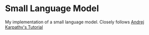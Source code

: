 # Small Language Model

My implementation of a small language model. Closely follows [Andrej Karpathy's Tutorial]("https://www.youtube.com/watch?v=kCc8FmEb1nY&t=891s)